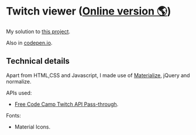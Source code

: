 # Twitch viewer ([Online version 🌎](https://pouyio.github.io/freeCodeCamp/frontEnd/05twitch/))
My solution to [this project](http://www.freecodecamp.com/challenges/use-the-twitchtv-json-api).

Also in [codepen.io](https://codepen.io/pouyio/full/GpEBVZ/).

## Technical details

Apart from HTML,CSS and Javascript, I made use of [Materialize](http://materializecss.com/), jQuery and normalize.

APIs used:
- [Free Code Camp Twitch API Pass-through](https://wind-bow.glitch.me/).

Fonts:
- Material Icons.